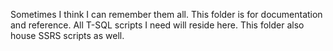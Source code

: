 Sometimes I think I can remember them all. This folder is for documentation and reference.
All T-SQL scripts I need will reside here. 
This folder also house SSRS scripts as well.